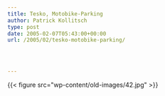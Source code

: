 ```yaml
---
title: Tesko, Motobike-Parking
author: Patrick Kollitsch
type: post
date: 2005-02-07T05:43:00+00:00
url: /2005/02/tesko-motobike-parking/




---
```

{{< figure src="wp-content/old-images/42.jpg" >}}
